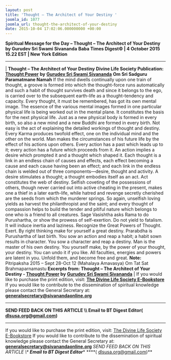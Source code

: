 ```yaml
---
layout: post
title: 'Thought – The Architect of Your Destiny '
joomla_id: 1077
joomla_url: thought-the-architect-of-your-destiny
date: 2015-10-04 17:02:06.000000000 +00:00
---
```

**Spiritual Message for the Day – Thought – The Architect of Your Destiny by Gurudev Sri Swami Sivananda**
 **Baba Times Digest© | 4 October 2015 15.22 EST | New York Edition**
* * *
| 
**Thought – The Architect of Your Destiny**
**Divine Life Society Publication:** [**Thought Power**](http://www.dlshq.org/download/thought_power.htm#_VPID_27) **by** [**Gurudev Sri Swami Sivananda**](http://www.dlshq.org/saints/siva.htm)
**Om Sri Sadguru Paramatmane Namah**
If the mind dwells continually upon one train of thought, a groove is formed into which the thought-force runs automatically and such a habit of thought survives death and since it belongs to the ego, is carried over to the subsequent earth-life as a thought-tendency and capacity.
Every thought, it must be remembered, has got its own mental image. The essence of the various mental images formed in one particular physical life is being worked out in the mental plane. It constitutes the basis for the next physical life.
Just as a new physical body is formed in every birth, so also a new mind and a new Buddhi are formed in every birth.
Not easy is the act of explaining the detailed workings of thought and destiny. Every Karma produces twofold effect, one on the individual mind and the other on the world. Man makes the circumstances of his future life by the effect of his actions upon others.
Every action has a past which leads up to it; every action has a future which proceeds from it. An action implies a desire which prompted it and a thought which shaped it.
Each thought is a link in an endless chain of causes and effects, each effect becoming a cause and each cause having been an effect; and each link in the endless chain is welded out of three components—desire, thought and activity. A desire stimulates a thought; a thought embodies itself as an act. Act constitutes the web of destiny.
Selfish coveting of the possessions of others, though never carried out into active cheating in the present, makes one a thief in a later earth-life, while hatred and revenge secretly cherished are the seeds from which the murderer springs.
So again, unselfish loving yields as harvest the philanthropist and the saint; and every thought of compassion helps to build the tender and pitiful nature which belongs to one who is a friend to all creatures.
Sage Vasishtha asks Rama to do Purushartha, or show the prowess of self-exertion. Do not yield to fatalism. It will induce inertia and laziness. Recognize the Great Powers of Thought. Exert. By right thinking make for yourself a great destiny.
Prarabdha is Purushartha of last birth. You sow an action and reap a habit; a habit sown results in character. You sow a character and reap a destiny.
Man is the master of his own destiny. You yourself make, by the power of your thought, your destiny. You can undo it if you like. All faculties, energies and powers are latent in you. Unfold them, and become free and great.
**Note:** Pitripaksha 2015 – Sept 28-Oct 12 (Mahalaya Amavasya)
Om Tat Sat Brahmaparnamastu
**Excerpts from:** **Thought – The Architect of Your Destiny - [Thought Power](http://www.dlshq.org/download/thought_power.htm#_VPID_27) by** [**Gurudev Sri Swami Sivananda**](http://www.dlshq.org/saints/siva.htm)
 |
If you would like to purchase the print edition, visit: **[The Divine Life Society E-Bookstore](http://www.dlshq.org/download/download.htm)**
If you would like to contribute to the dissemination of spiritual knowledge please contact the General Secretary at: [](mailto:%20%3Cscript%20type=%27text/javascript%27%3E%20%3C%21--%20var%20prefix%20=%20%27ma%27%20+%20%27il%27%20+%20%27to%27;%20var%20path%20=%20%27hr%27%20+%20%27ef%27%20+%20%27=%27;%20var%20addy57016%20=%20%27generalsecretary%27%20+%20%27@%27;%20addy57016%20=%20addy57016%20+%20%27sivanandaonline%27%20+%20%27.%27%20+%20%27org%27;%20document.write%28%27%3Ca%20%27%20+%20path%20+%20%27%5C%27%27%20+%20prefix%20+%20%27:%27%20+%20addy57016%20+%20%27%5C%27%3E%27%29;%20document.write%28addy57016%29;%20document.write%28%27%3C%5C/a%3E%27%29;%20//--%3E%5Cn%20%3C/script%3E%3Cscript%20type=%27text/javascript%27%3E%20%3C%21--%20document.write%28%27%3Cspan%20style=%5C%27display:%20none;%5C%27%3E%27%29;%20//--%3E%20%3C/script%3EThis%20email%20address%20is%20being%20protected%20from%20spambots.%20You%20need%20JavaScript%20enabled%20to%20view%20it.%20%3Cscript%20type=%27text/javascript%27%3E%20%3C%21--%20document.write%28%27%3C/%27%29;%20document.write%28%27span%3E%27%29;%20//--%3E%20%3C/script%3E?subject=Contribution%20to%20Dissemination%20of%20Spiritual%20Knowledge) **generalsecretary@sivanandaonline.org**
****
**SEND FEED BACK ON THIS ARTICLE \\\ Email to BT Digest Editor[](mailto:%20%3Cscript%20type=%27text/javascript%27%3E%20%3C%21--%20var%20prefix%20=%20%27ma%27%20+%20%27il%27%20+%20%27to%27;%20var%20path%20=%20%27hr%27%20+%20%27ef%27%20+%20%27=%27;%20var%20addy72654%20=%20%27dlsusa.org%27%20+%20%27@%27;%20addy72654%20=%20addy72654%20+%20%27gmail%27%20+%20%27.%27%20+%20%27com%27;%20document.write%28%27%3Ca%20%27%20+%20path%20+%20%27%5C%27%27%20+%20prefix%20+%20%27:%27%20+%20addy72654%20+%20%27%5C%27%3E%27%29;%20document.write%28addy72654%29;%20document.write%28%27%3C%5C/a%3E%27%29;%20//--%3E%5Cn%20%3C/script%3E%3Cscript%20type=%27text/javascript%27%3E%20%3C%21--%20document.write%28%27%3Cspan%20style=%5C%27display:%20none;%5C%27%3E%27%29;%20//--%3E%20%3C/script%3EThis%20email%20address%20is%20being%20protected%20from%20spambots.%20You%20need%20JavaScript%20enabled%20to%20view%20it.%20%3Cscript%20type=%27text/javascript%27%3E%20%3C%21--%20document.write%28%27%3C/%27%29;%20document.write%28%27span%3E%27%29;%20//--%3E%20%3C/script%3E?subject=DLS%20Posts)( [dlsusa.org@gmail.com](mailto:dlsusa.org@gmail.com))**
* * *
  
If you would like to purchase the print edition, visit: [The Divine Life Society E-Bookstore](http://www.dlshq.org/download/download.htm)
If you would like to contribute to the dissemination of spiritual knowledge please contact the General Secretary at: **[generalsecretary@sivanandaonline.org](mailto:generalsecretary@sivanandaonline.org)**
**SEND FEED BACK ON THIS ARTICLE \\\**  **Email to BT Digest Editor**** [](mailto:%20%3Cscript%20type=%27text/javascript%27%3E%20%3C%21--%20var%20prefix%20=%20%27ma%27%20+%20%27il%27%20+%20%27to%27;%20var%20path%20=%20%27hr%27%20+%20%27ef%27%20+%20%27=%27;%20var%20addy72654%20=%20%27dlsusa.org%27%20+%20%27@%27;%20addy72654%20=%20addy72654%20+%20%27gmail%27%20+%20%27.%27%20+%20%27com%27;%20document.write%28%27%3Ca%20%27%20+%20path%20+%20%27%5C%27%27%20+%20prefix%20+%20%27:%27%20+%20addy72654%20+%20%27%5C%27%3E%27%29;%20document.write%28addy72654%29;%20document.write%28%27%3C%5C/a%3E%27%29;%20//--%3E%5Cn%20%3C/script%3E%3Cscript%20type=%27text/javascript%27%3E%20%3C%21--%20document.write%28%27%3Cspan%20style=%5C%27display:%20none;%5C%27%3E%27%29;%20//--%3E%20%3C/script%3EThis%20email%20address%20is%20being%20protected%20from%20spambots.%20You%20need%20JavaScript%20enabled%20to%20view%20it.%20%3Cscript%20type=%27text/javascript%27%3E%20%3C%21--%20document.write%28%27%3C/%27%29;%20document.write%28%27span%3E%27%29;%20//--%3E%20%3C/script%3E?subject=DLS%20Posts)****( [dlsusa.org@gmail.com](mailto:dlsusa.org@gmail.com))**  
